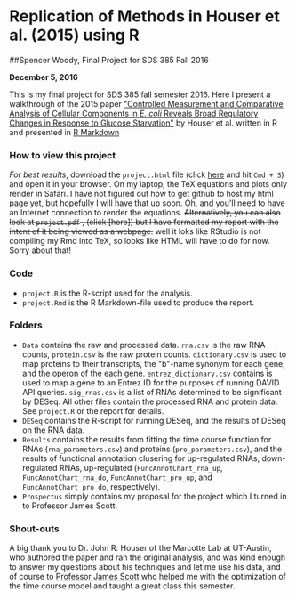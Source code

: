 # Replication of Methods in Houser et al. (2015) using R
##Spencer Woody, Final Project for SDS 385 Fall 2016

**December 5, 2016**

This is my final project for SDS 385 fall semester 2016. Here I present a walkthrough of the 2015 paper ["Controlled Measurement and Comparative Analysis of Cellular Components in *E. coli* Reveals Broad Regulatory Changes in Response to Glucose Starvation"][1] by Houser et al. written in R and presented in [R Markdown](http://rmarkdown.rstudio.com)

### How to view this project
*For best results*, download the `project.html` file (click [here][2] and hit `Cmd + S`) and open it in your browser. On my laptop, the TeX equations and plots only render in Safari. I have not figured out how to get github to host my html page yet, but hopefully I will have that up soon. Oh, and you'll need to have an Internet connection to render the equations. ~~Alternatively, you can also look at `project.pdf` , (click [here]) but I have formatted my report with the intent of it being viewed as a webpage.~~ well it loks like RStudio is not compiling my Rmd into TeX, so looks like HTML will have to do for now. Sorry about that!

### Code

* `project.R` is the R-script used for the analysis.
* `project.Rmd` is the R Markdown-file used to produce the report.

### Folders
 
 * `Data` contains the raw and processed data. `rna.csv` is the raw RNA counts, `protein.csv` is the raw protein counts. `dictionary.csv` is used to map proteins to their transcripts, the "b"-name synonym for each gene, and the operon of the each gene. `entrez_dictionary.csv` contains is used to map a gene to an Entrez ID for the purposes of running DAVID API queries. `sig_rnas.csv` is a list of RNAs determined to be significant by DESeq. All other files contain the processed RNA and protein data. See `project.R` or the report for details. 
 * `DESeq` contains the R-script for running DESeq, and the results of DESeq on the RNA data.
 * `Results` contains the results from fitting the time course function for RNAs (`rna_parameters.csv`) and proteins (`pro_parameters.csv`), and the results of functional annotation clusering for up-regulated RNAs, down-regulated RNAs, up-regulated (`FuncAnnotChart_rna_up`, `FuncAnnotChart_rna_do`, `FuncAnnotChart_pro_up`, and `FuncAnnotChart_pro_do`, respectively).
 * `Prospectus` simply contains my proposal for the project which I turned in to Professor James Scott. 
 
### Shout-outs 
 
A big thank you to Dr. John R. Houser of the Marcotte Lab at UT-Austin, who authored the paper and ran the original analysis, and was kind enough to answer my questions about his techniques and let me use his data, and of course to [Professor James Scott][4] who helped me with the optimization of the time course model and taught a great class this semester. 

[1]: http://journals.plos.org/ploscompbiol/article?id=10.1371/journal.pcbi.1004400

[2]: https://raw.githubusercontent.com/spencerwoody/SDS385/master/FinalProject/project.html

[3]: https://github.com/spencerwoody/SDS385/raw/master/FinalProject/example.pdf

[4]: https://github.com/jgscott

 
